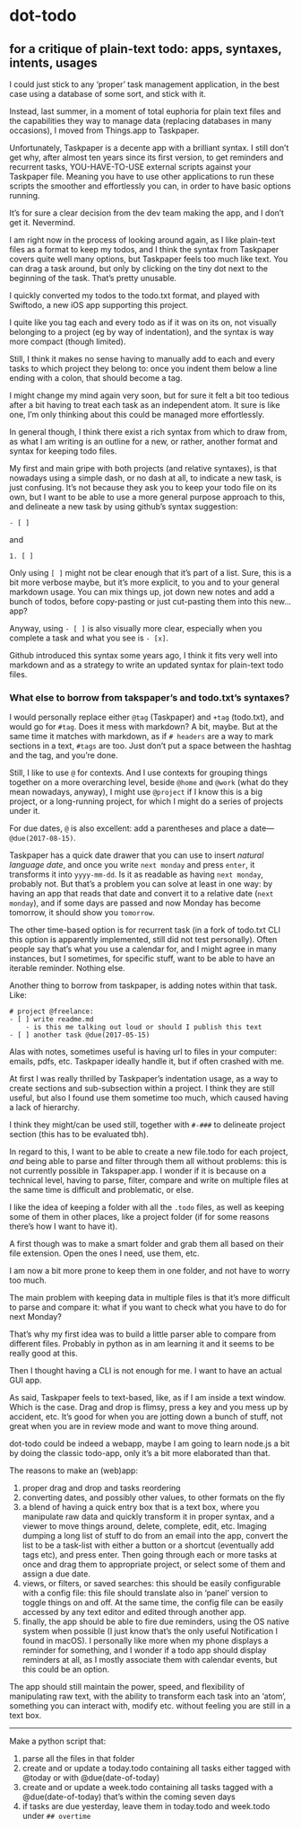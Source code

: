 # dot-todo

## for a critique of plain-text todo: apps, syntaxes, intents, usages

I could just stick to any ‘proper’ task management application, in the best case using a database of some sort, and stick with it.

Instead, last summer, in a moment of total euphoria for plain text files and the capabilities they way to manage data (replacing databases in many occasions), I moved from Things.app to Taskpaper.

Unfortunately, Taskpaper is a decente app with a brilliant syntax. I still don’t get why, after almost ten years since its first version, to get reminders and recurrent tasks, YOU-HAVE-TO-USE external scripts against your Taskpaper file. Meaning you have to use other applications to run these scripts the smoother and effortlessly you can, in order to have basic options running.

It’s for sure a clear decision from the dev team making the app, and I don’t get it. Nevermind.

I am right now in the process of looking around again, as I like plain-text files as a format to keep my todos, and I think the syntax from Taskpaper covers quite well many options, but Taskpaper feels too much like text. You can drag a task around, but only by clicking on the tiny dot next to the beginning of the task. That’s pretty unusable.

I quickly converted my todos to the todo.txt format, and played with Swiftodo, a new iOS app supporting this project.

I quite like you tag each and every todo as if it was on its on, not visually belonging to a project (eg by way of indentation), and the syntax is way more compact (though limited).

Still, I think it makes no sense having to manually add to each and every tasks to which project they belong to: once you indent them below a line ending with a colon, that should become a tag.

I might change my mind again very soon, but for sure it felt a bit too tedious after a bit having to treat each task as an independent atom. It sure is like one, I’m only thinking about this could be managed more effortlessly.

In general though, I think there exist a rich syntax from which to draw from, as what I am writing is an outline for a new, or rather, another format and syntax for keeping todo files.

My first and main gripe with both projects (and relative syntaxes), is that nowadays using a simple dash, or no dash at all, to indicate a new task, is just confusing. It’s not because they ask you to keep your todo file on its own, but I want to be able to use a more general purpose approach to this, and delineate a new task by using github’s syntax suggestion:

`- [ ]`

and 

`1. [ ]`

Only using `[ ]` might not be clear enough that it’s part of a list. Sure, this is a bit more verbose maybe, but it’s more explicit, to you and to your general markdown usage. You can mix things up, jot down new notes and add a bunch of todos, before copy-pasting or just cut-pasting them into this new… app?

Anyway, using `- [ ]` is also visually more clear, especially when you complete a task and what you see is `- [x]`.

Github introduced this syntax some years ago, I think it fits very well into markdown and as a strategy to write an updated syntax for plain-text todo files.

### What else to borrow from takspaper’s and todo.txt’s syntaxes?

I would personally replace either `@tag` (Taskpaper) and `+tag` (todo.txt), and would go for `#tag`. Does it mess with markdown? A bit, maybe. But at the same time it matches with markdown, as if `# headers` are a way to mark sections in a text, `#tags` are too. Just don’t put a space between the hashtag and the tag, and you’re done.

Still, I like to use `@` for contexts. And I use contexts for grouping things together on a more overarching level, beside `@home` and `@work` (what do they mean nowadays, anyway), I might use `@project` if I know this is a big project, or a long-running project, for which I might do a series of projects under it.

For due dates, `@` is also excellent: add a parentheses and place a date—`@due(2017-08-15)`.

Taskpaper has a quick date drawer that you can use to insert *natural language date*, and once you write `next monday` and press `enter`, it transforms it into `yyyy-mm-dd`. Is it as readable as having `next monday`, probably not. But that’s a problem you can solve at least in one way: by having an app that reads that date and convert it to a relative date (`next monday`), and if some days are passed and now Monday has become tomorrow, it should show you `tomorrow`.

The other time-based option is for recurrent task (in a fork of todo.txt CLI this option is apparently implemented, still did not test personally). Often people say that’s what you use a calendar for, and I might agree in many instances, but I sometimes, for specific stuff, want to be able to have an iterable reminder. Nothing else.

Another thing to borrow from taskpaper, is adding notes within that task. Like:

	# project @freelance:
	- [ ] write readme.md
		- is this me talking out loud or should I publish this text
	- [ ] another task @due(2017-05-15)

Alas with notes, sometimes useful is having url to files in your computer: emails, pdfs, etc. Taskpaper ideally handle it, but if often crashed with me.

At first I was really thrilled by Taskpaper’s indentation usage, as a way to create sections and sub-subsection within a project. I think they are still useful, but also I found use them sometime too much, which caused having a lack of hierarchy.

I think they might/can be used still, together with `#-###` to delineate project section (this has to be evaluated tbh).

In regard to this, I want to be able to create a new file.todo for each project, *and* being able to parse and filter through them all without problems: this is not currently possible in Takspaper.app. I wonder if it is because on a technical level, having to parse, filter, compare and write on multiple files at the same time is difficult and problematic, or else.

I like the idea of keeping a folder with all the `.todo` files, as well as keeping some of them in other places, like a project folder (if for some reasons there’s how I want to have it).

A first though was to make a smart folder and grab them all based on their file extension. Open the ones I need, use them, etc.

I am now a bit more prone to keep them in one folder, and not have to worry too much.

The main problem with keeping data in multiple files is that it’s more difficult to parse and compare it: what if you want to check what you have to do for next Monday?

That’s why my first idea was to build a little parser able to compare from different files. Probably in python as in am learning it and it seems to be really good at this.

Then I thought having a CLI is not enough for me. I want to have an actual GUI app.

As said, Taskpaper feels to text-based, like, as if I am inside a text window. Which is the case. Drag and drop is flimsy, press a key and you mess up by accident, etc. It’s good for when you are jotting down a bunch of stuff, not great when you are in review mode and want to move thing around.

dot-todo could be indeed a webapp, maybe I am going to learn node.js a bit by doing the classic todo-app, only it’s a bit more elaborated than that.

The reasons to make an (web)app:
1. proper drag and drop and tasks reordering
2. converting dates, and possibly other values, to other formats on the fly
3. a blend of having a quick entry box that is a text box, where you manipulate raw data and quickly transform it in proper syntax, and a viewer to move things around, delete, complete, edit, etc. Imaging dumping a long list of stuff to do from an email into the app, convert the list to be a task-list with either a button or a shortcut (eventually add tags etc), and press enter. Then going through each or more tasks at once and drag them to appropriate project, or select some of them and assign a due date. 
4. views, or filters, or saved searches: this should be easily configurable with a config file: this file should translate also in ‘panel’ version to toggle things on and off. At the same time, the config file can be easily accessed by any text editor and edited through another app.
5. finally, the app should be able to fire due reminders, using the OS native system when possible (I just know that’s the only useful Notification I found in macOS). I personally like more when my phone displays a reminder for something, and I wonder if a todo app should display reminders at all, as I mostly associate them with calendar events, but this could be an option.

The app should still maintain the power, speed, and flexibility of manipulating raw text, with the ability to transform each task into an ‘atom’, something you can interact with, modify etc. without feeling you are still in a text box.

* * *

Make a python script that:
1. parse all the files in that folder
2. create and or update a today.todo containing all tasks either tagged with @today or with @due(date-of-today)
3. create and or update a week.todo containing all tasks tagged with a @due(date-of-today) that’s within the coming seven days
4. if tasks are due yesterday, leave them in today.todo and week.todo under `## overtime`
